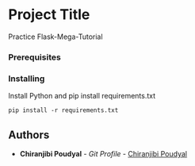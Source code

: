 # Project Title

Practice Flask-Mega-Tutorial



### Prerequisites



### Installing

Install Python and pip install requirements.txt

```
pip install -r requirements.txt
```



## Authors

* **Chiranjibi Poudyal** - *Git Profile* - [Chiranjibi Poudyal](https://github.com/chiranz)

